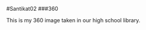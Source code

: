 #Santikat02
###360

This is my 360 image taken in our high school library.
<script src="//360.vizor.io/scripts/embed.js" data-vizorurl="https://360.vizor.io/embed/v/0onyd" ></script>
